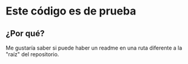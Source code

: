 # Este código es de prueba #
## ¿Por qué?
Me gustaría saber si puede haber un readme en una ruta
diferente a la "raíz" del repositorio.
